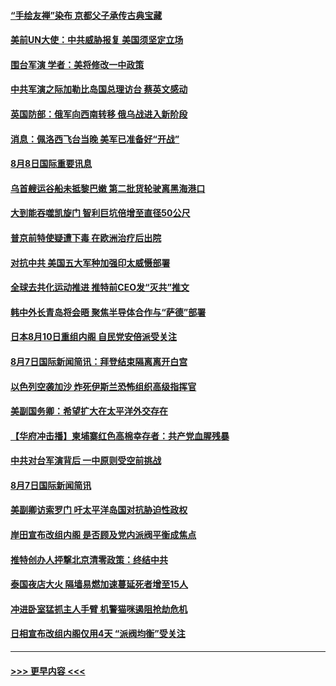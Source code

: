 #### [“手绘友禅”染布 京都父子承传古典宝藏](../pages/prog202/a103497349.md?t=08082001) 
#### [美前UN大使：中共威胁报复 美国须坚定立场](../pages/prog202/a103497378.md?t=08082001) 
#### [围台军演 学者：美将修改一中政策](../pages/prog202/a103497347.md?t=08082001) 
#### [中共军演之际加勒比岛国总理访台 蔡英文感动](../pages/prog202/a103497372.md?t=08082001) 
#### [英国防部：俄军向西南转移 俄乌战进入新阶段](../pages/prog202/a103497368.md?t=08082001) 
#### [消息：佩洛西飞台当晚 美军已准备好“开战”](../pages/prog202/a103497369.md?t=08082001) 
#### [8月8日国际重要讯息](../pages/prog202/a103497343.md?t=08082001) 
#### [乌首艘运谷船未抵黎巴嫩 第二批货轮驶离黑海港口](../pages/prog202/a103497242.md?t=08082001) 
#### [大到能吞噬凯旋门 智利巨坑倍增至直径50公尺](../pages/prog202/a103497213.md?t=08082001) 
#### [普京前特使疑遭下毒 在欧洲治疗后出院](../pages/prog202/a103497184.md?t=08082001) 
#### [对抗中共 美国五大军种加强印太威慑部署](../pages/prog202/a103497098.md?t=08082001) 
#### [全球去共化运动推进 推特前CEO发“灭共”推文](../pages/prog202/a103497052.md?t=08082001) 
#### [韩中外长青岛将会晤 聚焦半导体合作与“萨德”部署](../pages/prog202/a103497058.md?t=08082001) 
#### [日本8月10日重组内阁 自民党安倍派受关注](../pages/prog202/a103497048.md?t=08082001) 
#### [8月7日国际新闻简讯：拜登结束隔离离开白宫](../pages/prog202/a103497056.md?t=08082001) 
#### [以色列空袭加沙 炸死伊斯兰恐怖组织高级指挥官](../pages/prog202/a103496917.md?t=08082001) 
#### [美副国务卿：希望扩大在太平洋外交存在](../pages/prog202/a103496942.md?t=08082001) 
#### [【华府冲击播】柬埔寨红色高棉幸存者：共产党血腥残暴](../pages/prog202/a103496937.md?t=08082001) 
#### [中共对台军演背后 一中原则受空前挑战](../pages/prog202/a103496944.md?t=08082001) 
#### [8月7日国际新闻简讯](../pages/prog202/a103496933.md?t=08082001) 
#### [美副卿访索罗门 吁太平洋岛国对抗胁迫性政权](../pages/prog202/a103496905.md?t=08082001) 
#### [岸田宣布改组内阁 是否顾及党内派阀平衡成焦点](../pages/prog202/a103496901.md?t=08082001) 
#### [推特创办人抨撃北京清零政策：终结中共](../pages/prog202/a103496885.md?t=08082001) 
#### [泰国夜店大火 隔墙易燃加速蔓延死者增至15人](../pages/prog202/a103496860.md?t=08082001) 
#### [冲进卧室猛抓主人手臂 机警猫咪遏阻抢劫危机](../pages/prog202/a103496851.md?t=08082001) 
#### [日相宣布改组内阁仅用4天 “派阀均衡”受关注](../pages/prog202/a103496834.md?t=08082001) 

----
#### [ >>> 更早内容 <<< ](../indexes/prog202-earlier.md)
